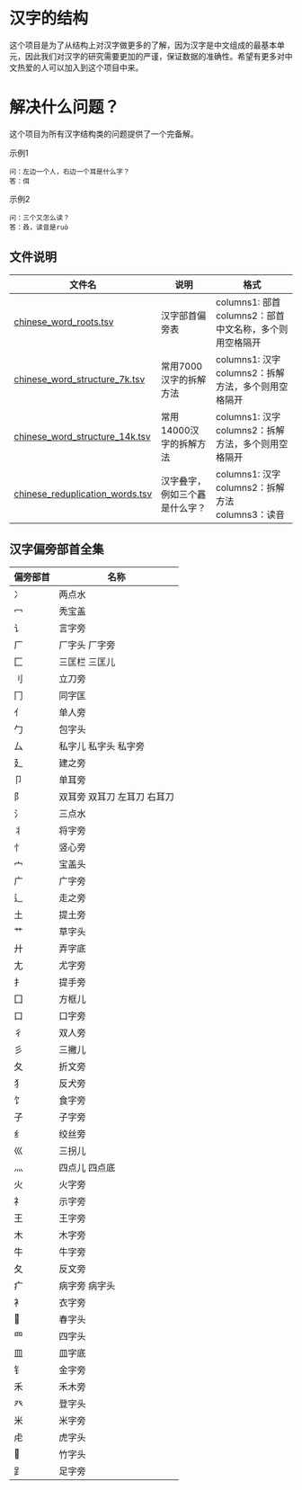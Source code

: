 # 汉字的结构

这个项目是为了从结构上对汉字做更多的了解，因为汉字是中文组成的最基本单元，因此我们对汉字的研究需要更加的严谨，保证数据的准确性。希望有更多对中文热爱的人可以加入到这个项目中来。

# 解决什么问题？

这个项目为所有汉字结构类的问题提供了一个完备解。

示例1
```
问：左边一个人，右边一个耳是什么字？
答：佴
```

示例2
```
问：三个又怎么读？
答：叒，读音是ruò
```




## 文件说明

| 文件名                        | 说明            | 格式                                        |
|----------------------------|---------------|-------------------------------------------|
| [chinese_word_roots.tsv](https://github.com/open-chinese/chinese-word-structure/blob/main/chinese_word_roots.tsv)     | 汉字部首偏旁表       | columns1: 部首<br/>columns2：部首中文名称，多个则用空格隔开 |
| [chinese_word_structure_7k.tsv](https://github.com/open-chinese/chinese-word-structure/blob/main/chinese_word_structure_7k.tsv) | 常用7000汉字的拆解方法 | columns1: 汉字<br/>columns2：拆解方法，多个则用空格隔开   |
| [chinese_word_structure_14k.tsv](https://github.com/open-chinese/chinese-word-structure/blob/main/chinese_word_structure_14k.tsv) | 常用14000汉字的拆解方法 | columns1: 汉字<br/>columns2：拆解方法，多个则用空格隔开   |
| [chinese_reduplication_words.tsv](https://github.com/open-chinese/chinese-word-structure/blob/main/chinese_reduplication_words.tsv) | 汉字叠字，例如三个靐是什么字？ | columns1: 汉字<br/>columns2：拆解方法<br/>columns3：读音   |


## 汉字偏旁部首全集


| 偏旁部首 | 名称 |
| --------------- | --------------- |
| 冫 | 两点水 |
| 冖 | 秃宝盖 |
| 讠 | 言字旁 |
| 厂 | 厂字头 厂字旁 |
| 匚 | 三匡栏 三匡儿 |
| 刂 | 立刀旁 |
| 冂 | 同字匡 |
| 亻 | 单人旁 |
| 勹 | 包字头 |
| 厶 | 私字儿 私字头 私字旁 |
| 廴 | 建之旁 |
| 卩 | 单耳旁 |
| 阝 | 双耳旁 双耳刀 左耳刀 右耳刀 |
| 氵 | 三点水 |
| 丬 | 将字旁 |
| 忄 | 竖心旁 |
| 宀 | 宝盖头 |
| 广 | 广字旁 |
| 辶 | 走之旁 |
| 土 | 提土旁 |
| 艹 | 草字头 |
| 廾 | 弄字底 |
| 尢 | 尤字旁 |
| 扌 | 提手旁 |
| 囗 | 方框儿 |
| 口 | 口字旁 |
| 彳 | 双人旁 |
| 彡 | 三撇儿 |
| 夂 | 折文旁 |
| 犭 | 反犬旁 |
| 饣 | 食字旁 |
| 子 | 子字旁 |
| 纟 | 绞丝旁 |
| 巛 | 三拐儿 |
| 灬 | 四点儿 四点底 |
| 火 | 火字旁 |
| 礻 | 示字旁 |
| 王 | 王字旁 |
| 木 | 木字旁 |
| 牛 | 牛字旁 |
| 夂 | 反文旁 |
| 疒 | 病字旁 病字头 |
| 衤 | 衣字旁 |
|  | 春字头 |
| 罒 | 四字头 |
| 皿 | 皿字底 |
| 钅 | 金字旁 |
| 禾 | 禾木旁 |
| 癶 | 登字头 |
| 米 | 米字旁 |
| 虍 | 虎字头 |
|  | 竹字头 |
| 𧾷 | 足字旁 |
